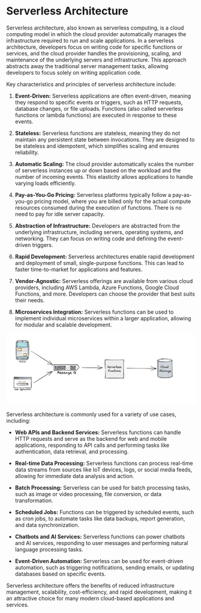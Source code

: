 # Serverless Architecture

Serverless architecture, also known as serverless computing, is a cloud computing model in which the cloud provider automatically manages the infrastructure required to run and scale applications. In a serverless architecture, developers focus on writing code for specific functions or services, and the cloud provider handles the provisioning, scaling, and maintenance of the underlying servers and infrastructure. This approach abstracts away the traditional server management tasks, allowing developers to focus solely on writing application code.

Key characteristics and principles of serverless architecture include:

1. **Event-Driven:** Serverless applications are often event-driven, meaning they respond to specific events or triggers, such as HTTP requests, database changes, or file uploads. Functions (also called serverless functions or lambda functions) are executed in response to these events.

2. **Stateless:** Serverless functions are stateless, meaning they do not maintain any persistent state between invocations. They are designed to be stateless and idempotent, which simplifies scaling and ensures reliability.

3. **Automatic Scaling:** The cloud provider automatically scales the number of serverless instances up or down based on the workload and the number of incoming events. This elasticity allows applications to handle varying loads efficiently.

4. **Pay-as-You-Go Pricing:** Serverless platforms typically follow a pay-as-you-go pricing model, where you are billed only for the actual compute resources consumed during the execution of functions. There is no need to pay for idle server capacity.

5. **Abstraction of Infrastructure:** Developers are abstracted from the underlying infrastructure, including servers, operating systems, and networking. They can focus on writing code and defining the event-driven triggers.

6. **Rapid Development:** Serverless architectures enable rapid development and deployment of small, single-purpose functions. This can lead to faster time-to-market for applications and features.

7. **Vendor-Agnostic:** Serverless offerings are available from various cloud providers, including AWS Lambda, Azure Functions, Google Cloud Functions, and more. Developers can choose the provider that best suits their needs.

8. **Microservices Integration:** Serverless functions can be used to implement individual microservices within a larger application, allowing for modular and scalable development.

![Serverless Architecture](../_assets/images/architecture-patterns/serverless-architecture.png "Serverless Architecture")

Serverless architecture is commonly used for a variety of use cases, including:

- **Web APIs and Backend Services:** Serverless functions can handle HTTP requests and serve as the backend for web and mobile applications, responding to API calls and performing tasks like authentication, data retrieval, and processing.

- **Real-time Data Processing:** Serverless functions can process real-time data streams from sources like IoT devices, logs, or social media feeds, allowing for immediate data analysis and action.

- **Batch Processing:** Serverless can be used for batch processing tasks, such as image or video processing, file conversion, or data transformation.

- **Scheduled Jobs:** Functions can be triggered by scheduled events, such as cron jobs, to automate tasks like data backups, report generation, and data synchronization.

- **Chatbots and AI Services:** Serverless functions can power chatbots and AI services, responding to user messages and performing natural language processing tasks.

- **Event-Driven Automation:** Serverless can be used for event-driven automation, such as triggering notifications, sending emails, or updating databases based on specific events.

Serverless architecture offers the benefits of reduced infrastructure management, scalability, cost-efficiency, and rapid development, making it an attractive choice for many modern cloud-based applications and services.
